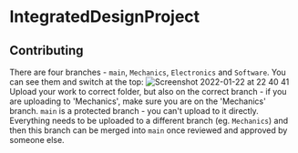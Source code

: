 # IntegratedDesignProject
## Contributing
There are four branches - `main`, `Mechanics`, `Electronics` and `Software`. You can see them and switch at the top:
![Screenshot 2022-01-22 at 22 40 41](https://user-images.githubusercontent.com/76408591/150657716-93c14710-6b24-46dd-9ca2-e3022ab2b507.png)
Upload your work to correct folder, but also on the correct branch - if you are uploading to 'Mechanics', make sure you are on the 'Mechanics' branch. `main` is a protected branch - you can't upload to it directly. Everything needs to be uploaded to a different branch (eg. `Mechanics`) and then this branch can be merged into `main` once reviewed and approved by someone else. 
